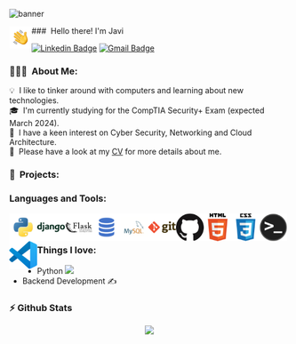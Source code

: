 ![banner](https://github.com/javi-gil/javi-gil/assets/155182727/cf5e705a-86bc-4e4b-aae3-322b83a813ef)

<img alt="Night Coding" src="./assets/Hand%20Wave.gif" width='40' align="left"/>
### &nbsp;Hello there! I'm Javi

<!-- ## 👋 &nbsp;Hello there! I'm Javi -->

[![Linkedin Badge](https://img.shields.io/badge/-javigil-blue?style=flat-square&logo=Linkedin&logoColor=white&link=https://www.linkedin.com/in/javigil/)](https://www.linkedin.com/in/javigil/)
[![Gmail Badge](https://img.shields.io/badge/-javigil@gmail.com-c14438?style=flat-square&logo=Gmail&logoColor=white&link=mailto:javigil@gmail.com)](mailto:javigil@gmail.com) 

### 👨🏻‍💻 &nbsp;About Me:

💡 &nbsp;I like to tinker around with computers and learning about new technologies.\
🎓 &nbsp;I'm currently studying for the CompTIA Security+ Exam (expected March 2024).\
🌱 &nbsp;I have a keen interest on Cyber Security, Networking and Cloud Architecture.\
📄 &nbsp;Please have a look at my [CV](https://www.javigil.com/cv.html) for more details about me.

### 🎯 &nbsp;Projects:



### Languages and Tools: 
<img align="left" alt="HTML5" width="50px" src="https://raw.githubusercontent.com/github/explore/80688e429a7d4ef2fca1e82350fe8e3517d3494d/topics/python/python.png" />
<img align="left" alt="HTML5" width="50px" src="https://raw.githubusercontent.com/github/explore/80688e429a7d4ef2fca1e82350fe8e3517d3494d/topics/django/django.png" />
<img align="left" alt="HTML5" width="50px" src="https://raw.githubusercontent.com/github/explore/80688e429a7d4ef2fca1e82350fe8e3517d3494d/topics/flask/flask.png" />
<img align="left" alt="SQL" width="50px" src="https://raw.githubusercontent.com/github/explore/80688e429a7d4ef2fca1e82350fe8e3517d3494d/topics/sql/sql.png" />
<img align="left" alt="MySQL" width="50px" src="https://raw.githubusercontent.com/github/explore/80688e429a7d4ef2fca1e82350fe8e3517d3494d/topics/mysql/mysql.png" />
<img align="left" alt="Git" width="50px" src="https://raw.githubusercontent.com/github/explore/80688e429a7d4ef2fca1e82350fe8e3517d3494d/topics/git/git.png" />
<img align="left" alt="GitHub" width="50px" src="https://raw.githubusercontent.com/github/explore/78df643247d429f6cc873026c0622819ad797942/topics/github/github.png"/>
<img align="left" alt="HTML5" width="50px" src="https://raw.githubusercontent.com/github/explore/80688e429a7d4ef2fca1e82350fe8e3517d3494d/topics/html/html.png" />
<img align="left" alt="CSS3" width="50px" src="https://raw.githubusercontent.com/github/explore/80688e429a7d4ef2fca1e82350fe8e3517d3494d/topics/css/css.png" />
<img align="left" alt="HTML5" width="50px" src="https://raw.githubusercontent.com/github/explore/80688e429a7d4ef2fca1e82350fe8e3517d3494d/topics/terminal/terminal.png" />
<img align="left" alt="Visual Studio Code" width="50px" src="https://raw.githubusercontent.com/github/explore/80688e429a7d4ef2fca1e82350fe8e3517d3494d/topics/visual-studio-code/visual-studio-code.png" />

<br>
<br>

### Things I love:
- Python <img src="https://media.giphy.com/media/WUlplcMpOCEmTGBtBW/giphy.gif" width="30"> 
- Backend Development ✍️

### :zap: Github Stats

<p align="center">
<a href="https://github.com/javi-gil">
  <img height="180em" src="https://github-readme-stats-eight-theta.vercel.app/api?username=javi-gil&show_icons=true&theme=algolia&include_all_commits=true&count_private=true"/>
</a>
</p>
